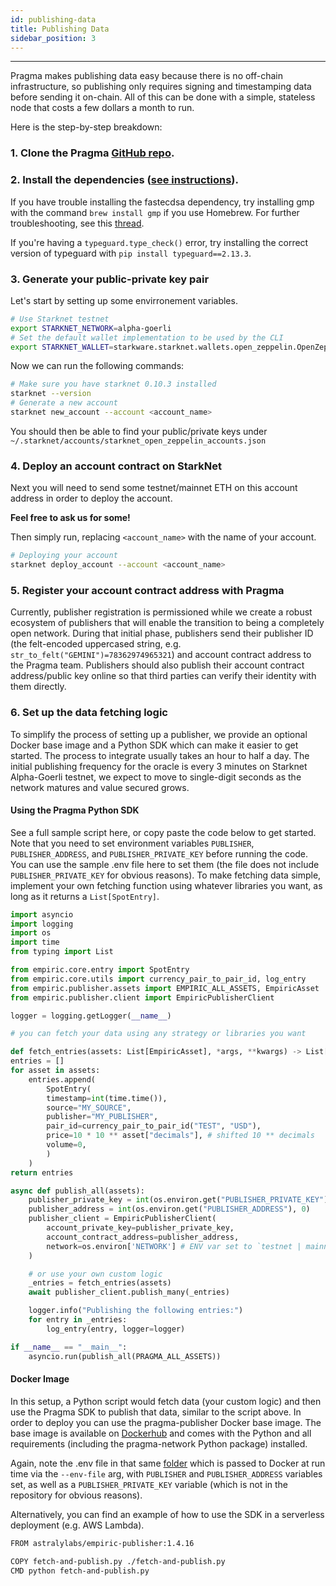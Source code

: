 ```yaml
---
id: publishing-data
title: Publishing Data
sidebar_position: 3
---
```


---

Pragma makes publishing data easy because there is no off-chain infrastructure, so publishing only requires signing and timestamping data before sending it on-chain. All of this can be done with a simple, stateless node that costs a few dollars a month to run.

Here is the step-by-step breakdown:

### 1. Clone the Pragma [GitHub repo](https://github.com/Astraly-Labs/Pragma).

### 2. Install the dependencies ([see instructions](https://github.com/Astraly-Labs/Pragma#setup)).

If you have trouble installing the fastecdsa dependency, try installing gmp with the command `brew install gmp` if you use Homebrew. For further troubleshooting, see this [thread](https://github.com/OpenZeppelin/nile/issues/22).

If you're having a `typeguard.type_check()` error, try installing the correct version of typeguard with `pip install typeguard==2.13.3`.

### 3. Generate your public-private key pair

Let's start by setting up some envirronement variables.

```sh
# Use Starknet testnet
export STARKNET_NETWORK=alpha-goerli
# Set the default wallet implementation to be used by the CLI
export STARKNET_WALLET=starkware.starknet.wallets.open_zeppelin.OpenZeppelinAccount
```

Now we can run the following commands:

```sh
# Make sure you have starknet 0.10.3 installed
starknet --version
# Generate a new account
starknet new_account --account <account_name>
```

You should then be able to find your public/private keys under `~/.starknet/accounts/starknet_open_zeppelin_accounts.json`

### 4. Deploy an account contract on StarkNet

Next you will need to send some testnet/mainnet ETH on this account address in order to deploy the account.

**Feel free to ask us for some!**

Then simply run, replacing `<account_name>` with the name of your account.

```sh
# Deploying your account
starknet deploy_account --account <account_name>
```

### 5. Register your account contract address with Pragma

Currently, publisher registration is permissioned while we create a robust ecosystem of publishers that will enable the transition to being a completely open network. During that initial phase, publishers send their publisher ID (the felt-encoded uppercased string, e.g. `str_to_felt("GEMINI")=78362974965321`) and account contract address to the Pragma team. Publishers should also publish their account contract address/public key online so that third parties can verify their identity with them directly.

### 6. Set up the data fetching logic

To simplify the process of setting up a publisher, we provide an optional Docker base image and a Python SDK which can make it easier to get started. The process to integrate usually takes an hour to half a day.
The initial publishing frequency for the oracle is every 3 minutes on Starknet Alpha-Goerli testnet, we expect to move to single-digit seconds as the network matures and value secured grows.

#### Using the Pragma Python SDK

See a full sample script here, or copy paste the code below to get started. Note that you need to set environment variables `PUBLISHER`, `PUBLISHER_ADDRESS`, and `PUBLISHER_PRIVATE_KEY` before running the code. You can use the sample .env file here to set them (the file does not include `PUBLISHER_PRIVATE_KEY` for obvious reasons).
To make fetching data simple, implement your own fetching function using whatever libraries you want, as long as it returns a `List[SpotEntry]`.

```python
import asyncio
import logging
import os
import time
from typing import List

from empiric.core.entry import SpotEntry
from empiric.core.utils import currency_pair_to_pair_id, log_entry
from empiric.publisher.assets import EMPIRIC_ALL_ASSETS, EmpiricAsset
from empiric.publisher.client import EmpiricPublisherClient

logger = logging.getLogger(__name__)

# you can fetch your data using any strategy or libraries you want

def fetch_entries(assets: List[EmpiricAsset], *args, **kwargs) -> List[SpotEntry]:
entries = []
for asset in assets:
    entries.append(
        SpotEntry(
        timestamp=int(time.time()),
        source="MY_SOURCE",
        publisher="MY_PUBLISHER",
        pair_id=currency_pair_to_pair_id("TEST", "USD"),
        price=10 * 10 ** asset["decimals"], # shifted 10 ** decimals
        volume=0,
        )
    )
return entries

async def publish_all(assets):
    publisher_private_key = int(os.environ.get("PUBLISHER_PRIVATE_KEY"), 0)
    publisher_address = int(os.environ.get("PUBLISHER_ADDRESS"), 0)
    publisher_client = EmpiricPublisherClient(
        account_private_key=publisher_private_key,
        account_contract_address=publisher_address,
        network=os.environ['NETWORK'] # ENV var set to `testnet | mainnet`
    )

    # or use your own custom logic
    _entries = fetch_entries(assets)
    await publisher_client.publish_many(_entries)

    logger.info("Publishing the following entries:")
    for entry in _entries:
        log_entry(entry, logger=logger)

if __name__ == "__main__":
    asyncio.run(publish_all(PRAGMA_ALL_ASSETS))

```

#### Docker Image

In this setup, a Python script would fetch data (your custom logic) and then use the Pragma SDK to publish that data, similar to the script above. In order to deploy you can use the pragma-publisher Docker base image. The base image is available on [Dockerhub](https://hub.docker.com/r/astralylabs/pragma-publisher) and comes with the Python and all requirements (including the pragma-network Python package) installed.

Again, note the .env file in that same [folder](https://github.com/Astraly-Labs/Pragma/tree/master/stagecoach/jobs/publishers/publish-all) which is passed to Docker at run time via the `--env-file` arg, with `PUBLISHER` and `PUBLISHER_ADDRESS` variables set, as well as a `PUBLISHER_PRIVATE_KEY` variable (which is not in the repository for obvious reasons).

Alternatively, you can find an example of how to use the SDK in a serverless deployment (e.g. AWS Lambda).

```bash
FROM astralylabs/empiric-publisher:1.4.16

COPY fetch-and-publish.py ./fetch-and-publish.py
CMD python fetch-and-publish.py
```
